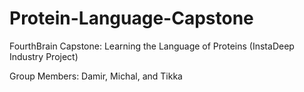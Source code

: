 # Protein-Language-Capstone
FourthBrain Capstone: Learning the Language of Proteins (InstaDeep Industry Project)

Group Members: Damir, Michal, and Tikka
